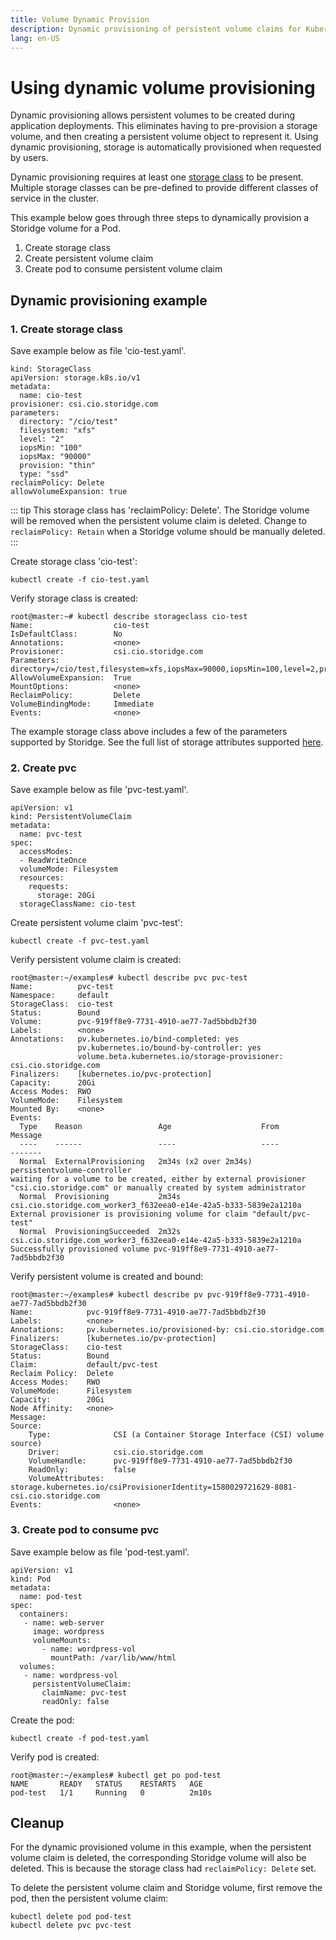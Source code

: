 ```yaml
---
title: Volume Dynamic Provision
description: Dynamic provisioning of persistent volume claims for Kubernetes workloads with Storidge
lang: en-US
---
```


# Using dynamic volume provisioning

Dynamic provisioning allows persistent volumes to be created during application deployments. This eliminates having to pre-provision a storage volume, and then creating a persistent volume object to represent it. Using dynamic provisioning, storage is automatically provisioned when requested by users.

Dynamic provisioning requires at least one [storage class](https://docs.storidge.com/kubernetes_storage/storage_classes.html) to be present. Multiple storage classes can be pre-defined to provide different classes of service in the cluster.

This example below goes through three steps to dynamically provision a Storidge volume for a Pod.
1. Create storage class
2. Create persistent volume claim
3. Create pod to consume persistent volume claim

## Dynamic provisioning example

### 1. Create storage class

Save example below as file 'cio-test.yaml'.
```
kind: StorageClass
apiVersion: storage.k8s.io/v1
metadata:
  name: cio-test
provisioner: csi.cio.storidge.com
parameters:
  directory: "/cio/test"
  filesystem: "xfs"
  level: "2"
  iopsMin: "100"
  iopsMax: "90000"
  provision: "thin"
  type: "ssd"
reclaimPolicy: Delete
allowVolumeExpansion: true
```

::: tip
This storage class has 'reclaimPolicy: Delete'. The Storidge volume will be removed when the persistent volume claim is deleted. Change to `reclaimPolicy: Retain` when a Storidge volume should be manually deleted.
:::

Create storage class 'cio-test':
```
kubectl create -f cio-test.yaml
```

Verify storage class is created:
```
root@master:~# kubectl describe storageclass cio-test
Name:                  cio-test
IsDefaultClass:        No
Annotations:           <none>
Provisioner:           csi.cio.storidge.com
Parameters:            directory=/cio/test,filesystem=xfs,iopsMax=90000,iopsMin=100,level=2,provision=thin,type=ssd
AllowVolumeExpansion:  True
MountOptions:          <none>
ReclaimPolicy:         Delete
VolumeBindingMode:     Immediate
Events:                <none>
```

The example storage class above includes a few of the parameters supported by Storidge. See the full list of storage attributes supported [here](https://docs.storidge.com/kubernetes_storage/storage_classes.html).

### 2. Create pvc

Save example below as file 'pvc-test.yaml'.
```
apiVersion: v1
kind: PersistentVolumeClaim
metadata:
  name: pvc-test
spec:
  accessModes:
  - ReadWriteOnce
  volumeMode: Filesystem
  resources:
    requests:
      storage: 20Gi
  storageClassName: cio-test
```

Create persistent volume claim 'pvc-test':
```
kubectl create -f pvc-test.yaml
```

Verify persistent volume claim is created:
```
root@master:~/examples# kubectl describe pvc pvc-test
Name:          pvc-test
Namespace:     default
StorageClass:  cio-test
Status:        Bound
Volume:        pvc-919ff8e9-7731-4910-ae77-7ad5bbdb2f30
Labels:        <none>
Annotations:   pv.kubernetes.io/bind-completed: yes
               pv.kubernetes.io/bound-by-controller: yes
               volume.beta.kubernetes.io/storage-provisioner: csi.cio.storidge.com
Finalizers:    [kubernetes.io/pvc-protection]
Capacity:      20Gi
Access Modes:  RWO
VolumeMode:    Filesystem
Mounted By:    <none>
Events:
  Type    Reason                 Age                    From                                                               Message
  ----    ------                 ----                   ----                                                               -------
  Normal  ExternalProvisioning   2m34s (x2 over 2m34s)  persistentvolume-controller                                        waiting for a volume to be created, either by external provisioner "csi.cio.storidge.com" or manually created by system administrator
  Normal  Provisioning           2m34s                  csi.cio.storidge.com_worker3_f632eea0-e14e-42a5-b333-5839e2a1210a  External provisioner is provisioning volume for claim "default/pvc-test"
  Normal  ProvisioningSucceeded  2m32s                  csi.cio.storidge.com_worker3_f632eea0-e14e-42a5-b333-5839e2a1210a  Successfully provisioned volume pvc-919ff8e9-7731-4910-ae77-7ad5bbdb2f30
```

Verify persistent volume is created and bound:
```
root@master:~/examples# kubectl describe pv pvc-919ff8e9-7731-4910-ae77-7ad5bbdb2f30
Name:            pvc-919ff8e9-7731-4910-ae77-7ad5bbdb2f30
Labels:          <none>
Annotations:     pv.kubernetes.io/provisioned-by: csi.cio.storidge.com
Finalizers:      [kubernetes.io/pv-protection]
StorageClass:    cio-test
Status:          Bound
Claim:           default/pvc-test
Reclaim Policy:  Delete
Access Modes:    RWO
VolumeMode:      Filesystem
Capacity:        20Gi
Node Affinity:   <none>
Message:
Source:
    Type:              CSI (a Container Storage Interface (CSI) volume source)
    Driver:            csi.cio.storidge.com
    VolumeHandle:      pvc-919ff8e9-7731-4910-ae77-7ad5bbdb2f30
    ReadOnly:          false
    VolumeAttributes:      storage.kubernetes.io/csiProvisionerIdentity=1580029721629-8081-csi.cio.storidge.com
Events:                <none>
```

### 3. Create pod to consume pvc

Save example below as file 'pod-test.yaml'.
```
apiVersion: v1
kind: Pod
metadata:
  name: pod-test
spec:
  containers:
   - name: web-server
     image: wordpress
     volumeMounts:
       - name: wordpress-vol
         mountPath: /var/lib/www/html
  volumes:
   - name: wordpress-vol
     persistentVolumeClaim:
       claimName: pvc-test
       readOnly: false
```

Create the pod:
```      
kubectl create -f pod-test.yaml
```

Verify pod is created:
```
root@master:~/examples# kubectl get po pod-test
NAME       READY   STATUS    RESTARTS   AGE
pod-test   1/1     Running   0          2m10s
```

## Cleanup

For the dynamic provisioned volume in this example, when the persistent volume claim is deleted, the corresponding Storidge volume will also be deleted. This is because the storage class had `reclaimPolicy: Delete` set.

To delete the persistent volume claim and Storidge volume, first remove the pod, then the persistent volume claim:
```
kubectl delete pod pod-test
kubectl delete pvc pvc-test
```
